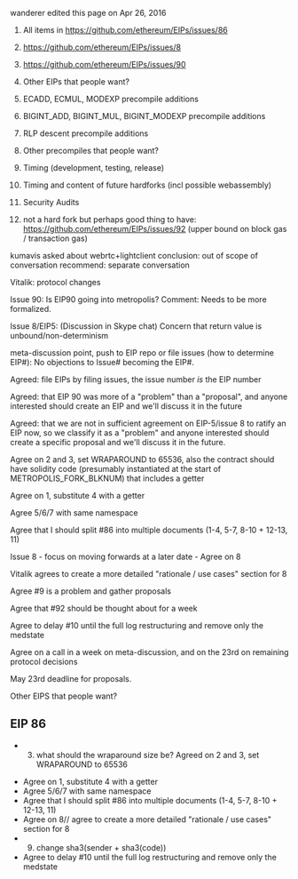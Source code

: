 wanderer edited this page on Apr 26, 2016

1. All items in https://github.com/ethereum/EIPs/issues/86
2. https://github.com/ethereum/EIPs/issues/8
3. https://github.com/ethereum/EIPs/issues/90
4. Other EIPs that people want?
5. ECADD, ECMUL, MODEXP precompile additions
6. BIGINT_ADD, BIGINT_MUL, BIGINT_MODEXP precompile additions
7. RLP descent precompile additions
8. Other precompiles that people want?
9. Timing (development, testing, release)
10. Timing and content of future hardforks (incl possible webassembly)
11. Security Audits

12. not a hard fork but perhaps good thing to have: https://github.com/ethereum/EIPs/issues/92 (upper bound on block gas / transaction gas)


kumavis asked about webrtc+lightclient
conclusion: out of scope of conversation
recommend: separate conversation

Vitalik: protocol changes

Issue 90:
Is EIP90 going into metropolis?
Comment: Needs to be more formalized.

Issue 8/EIP5:
(Discussion in Skype chat)
Concern that return value is unbound/non-determinism

meta-discussion point, push to EIP repo or file issues (how to determine EIP#): No objections to Issue# becoming the EIP#.

Agreed: file EIPs by filing issues, the issue number *is* the EIP number

Agreed: that EIP 90 was more of a "problem" than a "proposal", and anyone interested should create an EIP and we'll discuss it in the future

Agreed: that we are not in sufficient agreement on EIP-5/issue 8 to ratify an EIP now, so we classify it as a "problem" and anyone interested should create a specific proposal and we'll discuss it in the future. 

Agree on 2 and 3, set WRAPAROUND to 65536, also the contract should have solidity code (presumably instantiated at the start of METROPOLIS_FORK_BLKNUM) that includes a getter

Agree on 1, substitute 4 with a getter

Agree 5/6/7 with same namespace

Agree that I should split #86 into multiple documents (1-4, 5-7, 8-10 + 12-13, 11)

Issue 8 - focus on moving forwards at a later date - Agree on 8

Vitalik agrees to create a more detailed "rationale / use cases" section for 8

Agree #9 is a problem and gather proposals

Agree that #92 should be thought about for a week

Agree to delay #10 until the full log restructuring and remove only the medstate

Agree on a call in a week on meta-discussion, and on the 23rd on remaining protocol decisions

May 23rd deadline for proposals. 

Other EIPS that people want?



EIP 86
------
- 3) what should the wraparound size be?
Agreed on 2 and 3, set WRAPAROUND to 65536
* Agree on 1, substitute 4 with a getter
* Agree 5/6/7 with same namespace
* Agree that I should split #86 into multiple documents (1-4, 5-7, 8-10 + 12-13, 11)
* Agree on 8// agree to create a more detailed "rationale / use cases" section for 8
* 9) change sha3(sender + sha3(code)) 
* Agree to delay #10 until the full log restructuring and remove only the medstate

